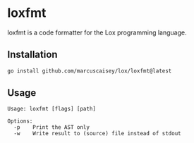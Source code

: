 # loxfmt

loxfmt is a code formatter for the Lox programming language.

## Installation

```sh
go install github.com/marcuscaisey/lox/loxfmt@latest
```

## Usage

```
Usage: loxfmt [flags] [path]

Options:
  -p    Print the AST only
  -w    Write result to (source) file instead of stdout
```
